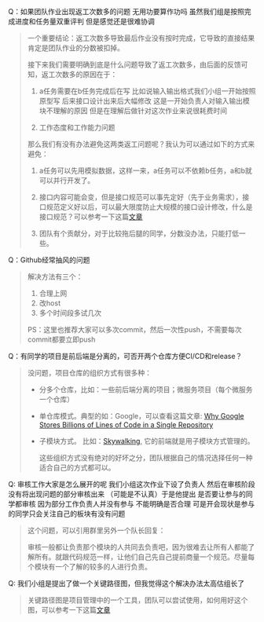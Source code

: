 Q：如果团队作业出现返工次数多的问题 无用功要算作功吗 虽然我们组是按照完成进度和任务量双重评判 但是感觉还是很难协调

> 一个重要结论：返工次数多导致最后作业没有按时完成，它导致的直接结果肯定是团队作业的分数被扣掉。
>
> 接下来我们需要明确到底是什么问题导致了返工次数多，由后面的反馈可知，返工次数多的原因在于：
>
> 1. a任务需要在b任务完成后在写 比如说输入输出格式我们小组一开始按照原型写 后来接口设计出来后大幅修改 这是一开始负责人对输入输出模块不理解的原因 但是在理解后做针对这次作业来说很耗费时间 
>
> 2. 工作态度和工作能力问题
>
> 那么我们有没有办法避免这两类返工问题呢？我认为可以通过如下的方式来避免：
>
> 1. a任务可以先用模拟数据，这样一来，a任务可以不依赖b任务，a和b就可以并行开发了。
> 2. 接口内容可能会变，但是接口规范可以事先定好（先于业务需求），接口规范定义好以后，可以最大限度防止大规模的接口设计修改，什么是接口规范？可以参考一下这篇[文章](https://www.jianshu.com/p/fa75acba5b07)
>
> 3. 团队有个贡献分，对于比较拖后腿的同学，分数没办法，只能打低一些。

Q：Github经常抽风的问题

> 解决方法有三个：
>
> 1. 合理上网
> 2. 改host
> 3. 多个时间段多试几次
>
> PS：这里也推荐大家可以多次commit，然后一次性push，不需要每次commit都要立即push


Q：有同学的项目是前后端是分离的，可否开两个仓库方便CI/CD和release？

> 没问题，项目仓库的组织方式有很多种：
>
> - 分多个仓库，比如：一些前后端分离的项目；微服务项目（每个微服务一个仓库）
>
> - 单仓库模式。典型的如：Google，可以查看这篇文章: [Why Google Stores Billions of Lines of Code in a Single Repository](https://cacm.acm.org/magazines/2016/7/204032-why-google-stores-billions-of-lines-of-code-in-a-single-repository/fulltext)
>
> - 子模块方式。 比如：[Skywalking](https://github.com/apache/skywalking), 它的前端就是用子模块方式管理的。
>
>   这些组织方式没有绝对的好坏之分，团队根据自己的情况选择任何一种适合自己的方式都可以。





Q: 审核工作大家是怎么展开的呢 我们小组这次作业下设了负责人 然后在审核阶段没有将出现问题的部分审核出来 （可能是不认真）于是他提出 是否要让参与的同学都审核 因为部分工作负责人并没有参与 不能明确是否合理 可是开会现状是参与的同学只会关注自己的板块有没有问题

> 这个问题，可以引用群里另外一个队长回复：
>
> 审核一般都让负责那个模块的人共同去负责吧，因为很难去让所有人都能了解所有。就跟代码规范一样，让他们自己先自己提前商量一个规范。尽量每个模块有一个了解的较多的人进行负责。





Q: 我们小组是提出了做一个关键路径图，但我觉得这个解决办法太高估组长了

> 关键路径图是项目管理中的一个工具，团队可以尝试使用，如何用好这个图，可以参考一下这篇[文章](https://zhuanlan.zhihu.com/p/60518717)
